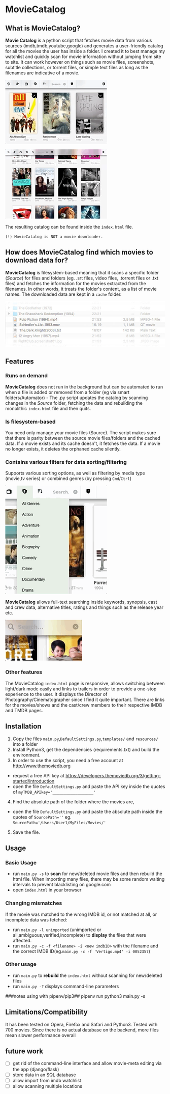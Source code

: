 MovieCatalog
========

## What is MovieCatalog?
**Movie Catalog** is a python script that fetches movie data from various sources (imdb,tmdb,youtube,google) and generates a user-friendly catalog for all the movies the user has inside a folder. I created it to best manage my watchlist and quickly scan for movie information without jumping from site to site. It can work however on things such as movie files, screenshots, subtitle collections, or torrent files, or simple text files as long as the filenames are indicative of a movie.

![image1](readme.resources/scroll09.gif)

![movie page](readme.resources/moviepage03.gif)

The resulting catalog can be found inside the `index.html` file. 

    (!) MovieCatalog is NOT a movie downloader.

## How does MovieCatalog find which movies to download data for?
**MovieCatalog** is filesystem-based meaning that it scans a specific folder (*Source*) for files and folders (eg. .srt files, video files, .torrent files or .txt files) and fetches the information for the movies extracted from the filenames. In other words, it treats the folder's content, as a list of movie names. The downloaded data are kept in a `cache` folder.

![filelist](readme.resources/filelist01.jpg)

## Features
### Runs on demand
**MovieCatalog** does not run in the background but can be automated to run when a file is added or removed from a folder (eg via smart folders/Automator) - The .py script updates the catalog by scanning changes in the *Source* folder, fetching the data and rebuilding the monolithic `index.html` file and then quits. 
### Is filesystem-based
You need only manage your movie files (Source). The script makes sure that there is parity between the source movie files/folders and the cached data. If a movie exists and its cache doesn't, it fetches the data. If a movie no longer exists, it deletes the orphaned cache silently.
### Contains various filters for data sorting/filtering
Supports various sorting options, as well as filtering by media type (movie,tv series) or combined genres (by pressing `Cmd`/`Ctrl`)

![filtering](readme.resources/filter04.gif)

**MovieCatalog** allows full-text searching inside keywords, synopsis, cast and crew data, alternative titles, ratings and things such as the release year etc.

![searching](readme.resources/search03.gif)

### Other features
The MovieCatalog `index.html` page is responsive, allows switching between light/dark mode easily and links to trailers in order to provide a one-stop experience to the user.
It displays the Director of Photography/Cinematographer since I find it quite important. There are links for the movies/shows and the cast/crew members to their respective IMDB and TMDB pages.

## Installation
1. Copy the files `main.py`,`DefaultSettings.py`,`templates/` and `resources/` into a folder
2. Install Python3, get the dependencies (requirements.txt) and build the environment.
3. In order to use the script, you need a free account at http://www.themoviedb.org
  - request a free API key at https://developers.themoviedb.org/3/getting-started/introduction
  - open the file `DefaultSettings.py` and paste the API key inside the quotes of `myTMDB_APIkey='__________________'`
4. Find the absolute path of the folder where the movies are,
  - open the file `DefaultSettings.py` and paste the absolute path inside the quotes of `SourcePath=''` eg. `SourcePath='/Users/User1/MyFiles/Movies/'`
5. Save the file.

## Usage
### Basic Usage
- run `main.py -s` to **scan** for new/deleted movie files and then rebuild the html file. When importing many files, there may be some random waiting intervals to prevent blacklisting on google.com
- open `index.html` in your browser
### Changing mismatches
If the movie was matched to the wrong IMDB id, or not matched at all, or incomplete data was fetched:
- run `main.py -l unimported` (unimported or all,ambiguous,verified,incomplete) to **display** the files that were affected.
- run `main.py -c -f <filename> -i <new imdbID>` with the filename and the correct IMDB ID(eg.`main.py -c -f 'Vertigo.mp4' -i 0052357`)
### Other usage
- run `main.py` to **rebuild** the `index.html` without scanning for new/deleted files
- run `main.py -?` displays command-line parameters

###notes using with pipenv/pip3##
pipenv run python3 main.py -s

## Limitations/Compatibility
It has been tested on Opera, Firefox and Safari and Python3.
Tested with 700 movies. Since there is no actual database on the backend, more files mean slower performance overall

## future work
- [ ] get rid of the command-line interface and allow movie-meta editing via the app (django/flask)
- [ ] store data in an SQL database
- [ ] allow import from imdb watchlist
- [ ] allow scanning multiple locations
